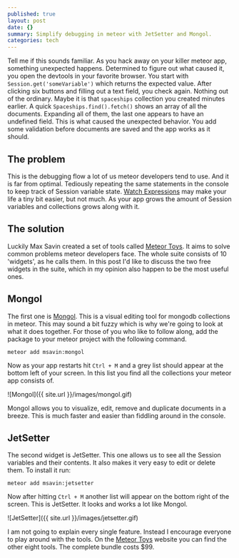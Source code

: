 ```yaml
---
published: true
layout: post
date: {}
summary: Simplify debugging in meteor with JetSetter and Mongol.
categories: tech
---
```



Tell me if this sounds familiar. As you hack away on your killer meteor app, something unexpected happens. Determined to figure out what caused it, you open the devtools in your favorite browser. You start with `Session.get('someVariable')` which returns the expected value. After clicking six buttons and filling out a text field, you check again. Nothing out of the ordinary. Maybe it is that `spaceships` collection you created minutes earlier. A quick `Spaceships.find().fetch()` shows an array of all the documents. Expanding all of them, the last one appears to have an undefined field. This is what caused the unexpected behavior. You add some validation before documents are saved and the app works as it should.

## The problem

This is the debugging flow a lot of us meteor developers tend to use. And it is far from optimal. Tediously repeating the same statements in the console to keep track of Session variable state. [Watch Expressions](http://albertlee.azurewebsites.net/using-watch-tools-in-chrome-dev-tools-to-improve-your-debugging/) may make your life a tiny bit easier, but not much. As your app grows the amount of Session variables and collections grows along with it. 

## The solution

Luckily Max Savin created a set of tools called [Meteor Toys](http://meteor.toys/). It aims to solve common problems meteor developers face. The whole suite consists of 10 'widgets', as he calls them. In this post I'd like to discuss the two free widgets in the suite, which in my opinion also happen to be the most useful ones. 

## Mongol

The first one is [Mongol](https://github.com/msavin/Mongol). This is a visual editing tool for mongodb collections in meteor. This may sound a bit fuzzy which is why we're going to look at what it does together. For those of you who like to follow along, add the package to your meteor project with the following command.

`meteor add msavin:mongol`

Now as your app restarts hit `Ctrl + M` and a grey list should appear at the bottom left of your screen. In this list you find all the collections your meteor app consists of.

![Mongol]({{ site.url }}/images/mongol.gif)

Mongol allows you to visualize, edit, remove and duplicate documents in a breeze. This is much faster and easier than fiddling around in the console.

## JetSetter

The second widget is JetSetter. This one allows us to see all the Session variables and their contents. It also makes it very easy to edit or delete them.  To install it run:

`meteor add msavin:jetsetter`

Now after hitting `Ctrl + M` another list will appear on the bottom right of the screen. This is JetSetter. It looks and works a lot like Mongol.

![JetSetter]({{ site.url }}/images/jetsetter.gif)

I am not going to explain every single feature. Instead I encourage everyone to play around with the tools. On the [Meteor Toys](http://meteor.toys/) website you can find the other eight tools. The complete bundle costs $99.
